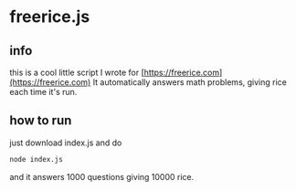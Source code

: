 # freerice.js
## info
this is a cool little script I wrote for [https://freerice.com](https://freerice.com)
It automatically answers math problems, giving rice each time it's run.
## how to run
just download index.js and do
```bash
node index.js
```
and it answers 1000 questions giving 10000 rice.
